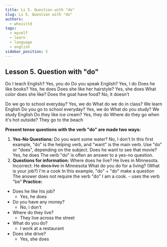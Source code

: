 ```yaml
---
title: Ls 5. Question with "do"
slug: Ls 5. Question with "do"
authors:
  - whoisltd
tags:
  - myself
  - learn
  - language
  - english
sidebar_position: 5
---
```

## Lesson 5. Question with "do"

Do I teach English?
Yes, you do
Do you speak English?
Yes, I do
Does he like books?
Yes, he does
Does she like her hairstyle?
Yes, she does
What color does she like?
Does the goat have food?
No, it doesn't

Do we go to school everyday?
Yes, we do
What do we do in class?
We learn English
Do you go to school everyday?
Yes, we do
What do you study?
We study English
Do they like ice cream?
Yes, they do
Where do they go when it's hot outside?
They go to the beach

**Present tense questions with the verb "do" are made two ways:**
1. **Yes-No Questions:**
Do you want some water?
No, I don't
In this first example, "do" is the helping verb, and "want" is the main verb. Use "do" or "does", depending on the subject.
Does he want to see that movie?
Yes, he does
The verb "do" is often an answer to a yes-no question.
2. **Questions for information:**
Where does he live?
He lives in Minnesota.
Incorrect: He ~~does live~~ in Minnesota
What do you do for a living? (What is your job?)
I'm a cook
In this example, "do" + "do" make a question
The answer does not require the verb "do"
I am a cook. - uses the verb "be"
**Practice:**
- Does he like his job?
	- Yes, he does
- Do you have any money?
	- No, i don't
- Where do they live?
	- They live across the street
- What do you do?
	- I work at a restaurant
- Does she drive?
	- Yes, she does